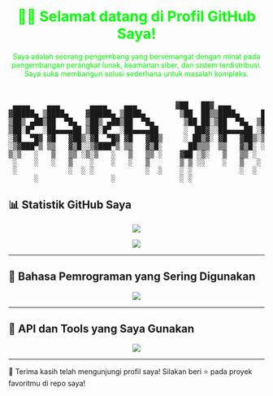 <!-- Tema hitam-hijau - gunakan dark mode friendly elements -->

<h1 align="center" style="color:#00ff00;">👨‍💻 Selamat datang di Profil GitHub Saya!</h1>

<p align="center" style="color:#00ff00;">
  Saya adalah seorang pengembang yang bersemangat dengan minat pada pengembangan perangkat lunak, keamanan siber, dan sistem terdistribusi.
  Saya suka membangun solusi sederhana untuk masalah kompleks.
</p>

<pre align="center">


 ▄▄▄▄    ▄▄▄       ▄▄▄▄    ▄▄▄         ▓██   ██▓ ▄▄▄        ▄████  ▄▄▄      
▓█████▄ ▒████▄    ▓█████▄ ▒████▄        ▒██  ██▒▒████▄     ██▒ ▀█▒▒████▄    
▒██▒ ▄██▒██  ▀█▄  ▒██▒ ▄██▒██  ▀█▄       ▒██ ██░▒██  ▀█▄  ▒██░▄▄▄░▒██  ▀█▄  
▒██░█▀  ░██▄▄▄▄██ ▒██░█▀  ░██▄▄▄▄██      ░ ▐██▓░░██▄▄▄▄██ ░▓█  ██▓░██▄▄▄▄██ 
░▓█  ▀█▓ ▓█   ▓██▒░▓█  ▀█▓ ▓█   ▓██▒     ░ ██▒▓░ ▓█   ▓██▒░▒▓███▀▒ ▓█   ▓██▒
░▒▓███▀▒ ▒▒   ▓▒█░░▒▓███▀▒ ▒▒   ▓▒█░      ██▒▒▒  ▒▒   ▓▒█░ ░▒   ▒  ▒▒   ▓▒█░
▒░▒   ░   ▒   ▒▒ ░▒░▒   ░   ▒   ▒▒ ░    ▓██ ░▒░   ▒   ▒▒ ░  ░   ░   ▒   ▒▒ ░
 ░    ░   ░   ▒    ░    ░   ░   ▒       ▒ ▒ ░░    ░   ▒   ░ ░   ░   ░   ▒   
 ░            ░  ░ ░            ░  ░    ░ ░           ░  ░      ░       ░  ░
      ░                 ░               ░ ░                                 
</pre>

## 📊 Statistik GitHub Saya

<p align="center">
  <img src="https://github-readme-stats.vercel.app/api?username=bbyg-0&show_icons=true&theme=tokyonight&title_color=00ff00&icon_color=00ff00&text_color=00ff00&bg_color=000000" />
</p>

<p align="center">
  <img src="https://github-readme-streak-stats.herokuapp.com?user=bbyg-0&theme=tokyonight&date_format=M%20j%5B%2C%20Y%5D&stroke=00FF00&ring=00FF00&currStreakLabel=00FF00&fire=00FF00&sideLabels=00FF00&background=000000" />
</p>

---

## 🧠 Bahasa Pemrograman yang Sering Digunakan

<p align="center">
  <img src="https://github-readme-stats.vercel.app/api/top-langs/?username=bbyg-0&layout=compact&theme=tokyonight&title_color=00ff00&text_color=00ff00&bg_color=000000" />
</p>

---

## 🔗 API dan Tools yang Saya Gunakan

<p align="center">
  <img src="https://skillicons.dev/icons?i=linux,bash,vim,git,github,c,cpp,assembly&theme=dark" />
</p>


---

🖤 Terima kasih telah mengunjungi profil saya! Silakan beri ⭐ pada proyek favoritmu di repo saya!


